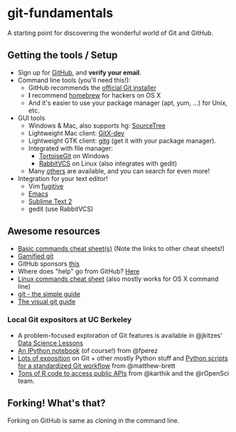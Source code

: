 # git-fundamentals

A starting point for discovering the wonderful world of Git and GitHub.

## Getting the tools / Setup

* Sign up for [GitHub](https://github.com), and **verify your email**.
* Command line tools (you'll need this!):
    * GitHub recommends the [official Git installer](http://git-scm.com/downloads)
    * **I** recommend [homebrew](http://brew.sh) for hackers on OS X
    * And it's easier to use your package manager (apt, yum, ...) for Unix, etc.
* GUI tools
    * Windows & Mac, also supports hg: [SourceTree](http://www.sourcetreeapp.com/)
    * Lightweight Mac client: [GitX-dev](http://rowanj.github.io/gitx/)
    * Lightweight GTK client: [gitg](https://wiki.gnome.org/Apps/Gitg) (get it
      with your package manager).
    * Integrated with file manager:
        * [TortoiseGit](https://code.google.com/p/tortoisegit/) on Windows
        * [RabbitVCS](http://rabbitvcs.org/) on Linux (also integrates with gedit)
    * Many [others](http://git-scm.com/downloads/guis) are available, and you
      can search for even more!
* Integration for your text editor!
    * Vim [fugitive](https://github.com/tpope/vim-fugitive)
    * [Emacs](http://www.emacswiki.org/emacs/Git)
    * [Sublime Text 2](https://github.com/kemayo/sublime-text-git)
    * gedit (use RabbitVCS)

## Awesome resources

* [Basic commands cheat sheet(s)](http://git-scm.com/docs) (Note the links to
  other cheat sheets!)
* [Gamified git](http://pcottle.github.io/learnGitBranching/)
* GitHub sponsors [this](http://try.github.io/)
* Where does "help" go from GitHub? [Here](https://help.github.com/)
* [Linux commands cheat sheet](http://www.pixelbeat.org/cmdline.html) (also
  mostly works for OS X command line)
* [git - the simple guide](http://rogerdudler.github.io/git-guide/)
* [The visual git guide](http://marklodato.github.io/visual-git-guide/index-en.html)

### Local Git expositors at UC Berkeley

* A problem-focused exploration of Git features is available in @jkitzes' [Data
  Science Lessons](http://jkitzes.github.io/datasci-lessons/)
* [An IPython
  notebook](https://github.com/fperez/reprosw/blob/master/Version%20Control.ipynb)
  (of course!) from @fperez
* [Lots of exposition](http://matthew-brett.github.io/pydagogue) on Git + other
  mostly Python stuff and [Python scripts for a standardized Git
  workflow](https://github.com/matthew-brett/gitwash) from @matthew-brett
* [Tons of R code to access public
  APIs](http://ropensci.org/packages/index.html) from @karthik and the
  @rOpenSci team.

## Forking! What's that?

Forking on GitHub is same as cloning in the command line.
